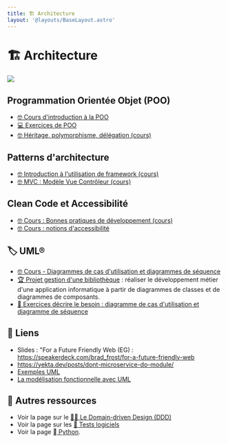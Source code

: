 ```yaml
---
title: 🏗️ Architecture
layout: '@layouts/BaseLayout.astro'
---
```


# 🏗️ Architecture

![](@assets/undraw/undraw_design-components_529l.svg)

## Programmation Orientée Objet (POO)

- [🤓 Cours d'introduction à la POO](/archi/poo)
- [💻 Exercices de POO](/archi/poo-exos)
- [🤓 Héritage, polymorphisme, délégation (cours)](/archi/heritage)

## Patterns d'architecture

- [🤓 Introduction à l'utilisation de framework (cours)](/archi/framework)
- [🤓 MVC : Modèle Vue Contrôleur (cours)](/archi/mvc)

## Clean Code et Accessibilité

- [🤓 Cours : Bonnes pratiques de développement (cours)](/archi/clean-code)
- [🤓 Cours : notions d'accessibilité](/archi/accessibilite)

## 🏷️ UML® 

- [🤓 Cours - Diagrammes de cas d'utilisation et diagrammes de séquence](/archi/use-case)
- [🏆 Projet gestion d'une bibliothèque](/archi/tp-uml) : réaliser le développement métier d'une application informatique à partir de diagrammes de classes et de diagrammes de composants.
- [📝 Exercices décrire le besoin : diagramme de cas d'utilisation et diagramme de séquence](/archi/exos-cas-utilisation-cas-sequence)

## 🔗 Liens

- Slides : "For a Future Friendly Web (EG) : <https://speakerdeck.com/brad_frost/for-a-future-friendly-web>
- <https://yekta.dev/posts/dont-microservice-do-module/>
- [Exemples UML](https://www.uml-diagrams.org/index-examples.html)
- [La modélisation fonctionnelle avec UML](https://www.teotimepacreau.fr/blog/modelisation-fonctionnelle-uml/)

## 🚀 Autres ressources

- Voir la page sur le [🧑‍💼 Le Domain-driven Design (DDD)](/ddd/)
- Voir la page sur les [🧪 Tests logiciels](/tests)
- Voir la page [󰌠  Python](/python).

